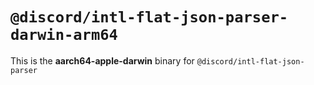 # `@discord/intl-flat-json-parser-darwin-arm64`

This is the **aarch64-apple-darwin** binary for `@discord/intl-flat-json-parser`
